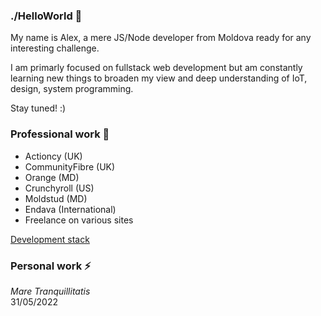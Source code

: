 ### ./HelloWorld 👋

My name is Alex, a mere JS/Node developer from Moldova ready for any interesting challenge.

I am primarly focused on fullstack web development but am constantly learning new things to broaden my view and deep understanding of IoT, design, system programming.

Stay tuned! :)

### Professional work :city_sunrise:
* Actioncy (UK)  
* CommunityFibre (UK)   
* Orange (MD)  
* Crunchyroll (US)  
* Moldstud (MD)  
* Endava (International)  
* Freelance on various sites 

[Development stack](https://github.com/one-thunder/one-thunder/blob/master/DevelopmentStack.md)

### Personal work ⚡

*Mare Tranquillitatis*  
31/05/2022  
